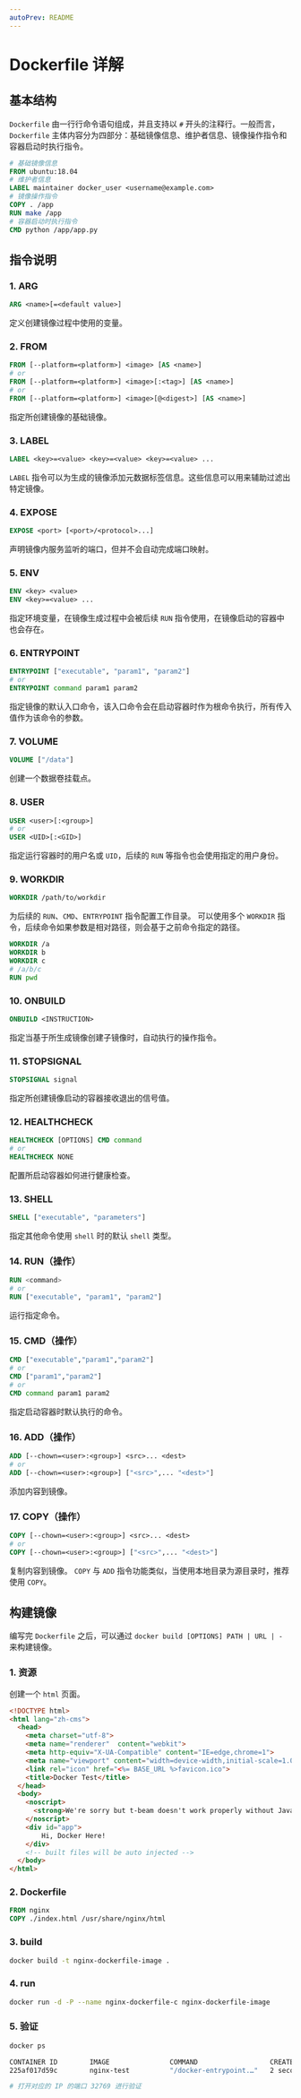 ```yaml
---
autoPrev: README
---
```


# Dockerfile 详解

## 基本结构

`Dockerfile` 由一行行命令语句组成，并且支持以 `#` 开头的注释行。一般而言，`Dockerfile` 主体内容分为四部分：基础镜像信息、维护者信息、镜像操作指令和容器启动时执行指令。

```dockerfile
# 基础镜像信息
FROM ubuntu:18.04
# 维护者信息
LABEL maintainer docker_user <username@example.com>
# 镜像操作指令
COPY . /app
RUN make /app
# 容器启动时执行指令
CMD python /app/app.py
```

## 指令说明

### 1. ARG

```dockerfile
ARG <name>[=<default value>]
```

定义创建镜像过程中使用的变量。

### 2. FROM

```dockerfile
FROM [--platform=<platform>] <image> [AS <name>]
# or
FROM [--platform=<platform>] <image>[:<tag>] [AS <name>]
# or
FROM [--platform=<platform>] <image>[@<digest>] [AS <name>]
```

指定所创建镜像的基础镜像。

### 3. LABEL

```dockerfile
LABEL <key>=<value> <key>=<value> <key>=<value> ...
```

`LABEL` 指令可以为生成的镜像添加元数据标签信息。这些信息可以用来辅助过滤出特定镜像。

### 4. EXPOSE

```dockerfile
EXPOSE <port> [<port>/<protocol>...]
```

声明镜像内服务监听的端口，但并不会自动完成端口映射。

### 5. ENV

```dockerfile
ENV <key> <value>
ENV <key>=<value> ...
```

指定环境变量，在镜像生成过程中会被后续 `RUN` 指令使用，在镜像启动的容器中也会存在。

### 6. ENTRYPOINT

```dockerfile
ENTRYPOINT ["executable", "param1", "param2"]
# or
ENTRYPOINT command param1 param2
```

指定镜像的默认入口命令，该入口命令会在启动容器时作为根命令执行，所有传入值作为该命令的参数。

### 7. VOLUME

```dockerfile
VOLUME ["/data"]
```

创建一个数据卷挂载点。

### 8. USER

```dockerfile
USER <user>[:<group>]
# or
USER <UID>[:<GID>]
```

指定运行容器时的用户名或 `UID`，后续的 `RUN` 等指令也会使用指定的用户身份。

### 9. WORKDIR

```dockerfile
WORKDIR /path/to/workdir
```

为后续的 `RUN`、`CMD`、`ENTRYPOINT` 指令配置工作目录。
可以使用多个 `WORKDIR` 指令，后续命令如果参数是相对路径，则会基于之前命令指定的路径。

```dockerfile
WORKDIR /a
WORKDIR b
WORKDIR c
# /a/b/c
RUN pwd
```

### 10. ONBUILD

```dockerfile
ONBUILD <INSTRUCTION>
```

指定当基于所生成镜像创建子镜像时，自动执行的操作指令。

### 11. STOPSIGNAL

```dockerfile
STOPSIGNAL signal
```

指定所创建镜像启动的容器接收退出的信号值。

### 12. HEALTHCHECK

```dockerfile
HEALTHCHECK [OPTIONS] CMD command
# or
HEALTHCHECK NONE
```

配置所启动容器如何进行健康检查。

### 13. SHELL

```dockerfile
SHELL ["executable", "parameters"]
```

指定其他命令使用 `shell` 时的默认 `shell` 类型。

### 14. RUN（操作）

```dockerfile
RUN <command>
# or
RUN ["executable", "param1", "param2"]
```

运行指定命令。

### 15. CMD（操作）

```dockerfile
CMD ["executable","param1","param2"]
# or
CMD ["param1","param2"]
# or
CMD command param1 param2
```

指定启动容器时默认执行的命令。

### 16. ADD（操作）

```dockerfile
ADD [--chown=<user>:<group>] <src>... <dest>
# or
ADD [--chown=<user>:<group>] ["<src>",... "<dest>"]
```

添加内容到镜像。

### 17. COPY（操作）

```dockerfile
COPY [--chown=<user>:<group>] <src>... <dest>
# or
COPY [--chown=<user>:<group>] ["<src>",... "<dest>"]
```

复制内容到镜像。
`COPY` 与 `ADD` 指令功能类似，当使用本地目录为源目录时，推荐使用 `COPY`。

## 构建镜像

编写完 `Dockerfile` 之后，可以通过 `docker build [OPTIONS] PATH | URL | -` 来构建镜像。

### 1. 资源

创建一个 `html` 页面。

```html
<!DOCTYPE html>
<html lang="zh-cms">
  <head>
    <meta charset="utf-8">
    <meta name="renderer"  content="webkit">
    <meta http-equiv="X-UA-Compatible" content="IE=edge,chrome=1">
    <meta name="viewport" content="width=device-width,initial-scale=1.0">
    <link rel="icon" href="<%= BASE_URL %>favicon.ico">
    <title>Docker Test</title>
  </head>
  <body>
    <noscript>
      <strong>We're sorry but t-beam doesn't work properly without JavaScript enabled. Please enable it to continue.</strong>
    </noscript>
    <div id="app">
        Hi, Docker Here!
    </div>
    <!-- built files will be auto injected -->
  </body>
</html>
```

### 2. Dockerfile

```dockerfile
FROM nginx
COPY ./index.html /usr/share/nginx/html
```

### 3. build

```bash
docker build -t nginx-dockerfile-image .
```

### 4. run

```bash
docker run -d -P --name nginx-dockerfile-c nginx-dockerfile-image
```

### 5. 验证

```bash
docker ps

CONTAINER ID        IMAGE               COMMAND                  CREATED             STATUS              PORTS                     NAMES
225af017d59c        nginx-test          "/docker-entrypoint.…"   2 seconds ago       Up 2 seconds        0.0.0.0:32769->80/tcp     nginx-dockerfile-c

# 打开对应的 IP 的端口 32769 进行验证
```
